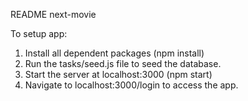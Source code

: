 README next-movie

To setup app:

1. Install all dependent packages (npm install)
2. Run the tasks/seed.js file to seed the database. 
3. Start the server at localhost:3000 (npm start)
4. Navigate to localhost:3000/login to access the app. 
